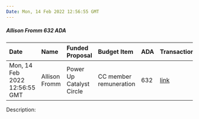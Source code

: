 ```yaml
---
Date: Mon, 14 Feb 2022 12:56:55 GMT
---
```


##### Allison Fromm 632 ADA

| Date      | Name | Funded Proposal | Budget Item | ADA | Transaction|
| :---        | :---  | :--- | :--- | :--- | :--- |
| Mon, 14 Feb 2022 12:56:55 GMT | Allison Fromm | Power Up Catalyst Circle | CC member remuneration | 632 | [link](https://cardanoscan.io/transaction/64da61d29552aae11e859e1a000c7acaff97ebde94cb8b825e89445d597e70ed)|

Description: 
